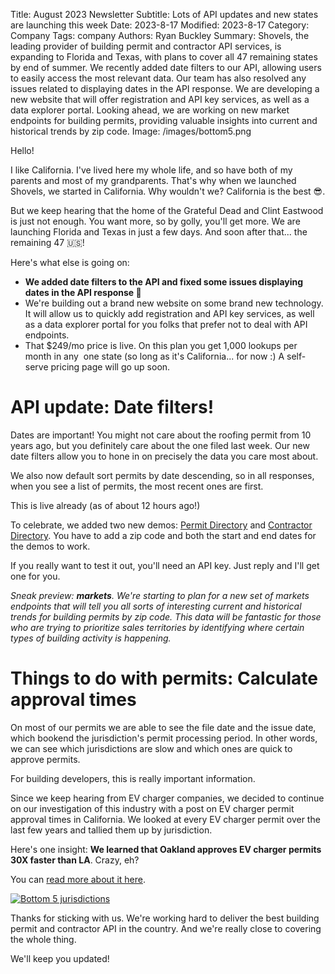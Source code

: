 Title: August 2023 Newsletter
Subtitle: Lots of API updates and new states are launching this week
Date: 2023-8-17
Modified: 2023-8-17
Category: Company
Tags: company
Authors: Ryan Buckley
Summary: Shovels, the leading provider of building permit and contractor API services, is expanding to Florida and Texas, with plans to cover all 47 remaining states by end of summer. We recently added date filters to our API, allowing users to easily access the most relevant data. Our team has also resolved any issues related to displaying dates in the API response. We are developing a new website that will offer registration and API key services, as well as a data explorer portal. Looking ahead, we are working on new market endpoints for building permits, providing valuable insights into current and historical trends by zip code. 
Image: /images/bottom5.png


Hello!

I like California. I've lived here my whole life, and so have both of my parents and most of my grandparents. That's why when we launched Shovels, we started in California. Why wouldn't we? California is the best 😎.

But we keep hearing that the home of the Grateful Dead and Clint Eastwood is just not enough. You want more, so by golly, you'll get more. We are launching Florida and Texas in just a few days. And soon after that... the remaining 47 🇺🇸!

Here's what else is going on:

*   **We added date filters to the API and fixed some issues displaying dates in the API response 🎉**
*   We're building out a brand new website on some brand new technology. It will allow us to quickly add registration and API key services, as well as a data explorer portal for you folks that prefer not to deal with API endpoints. 
*   That $249/mo price is live. On this plan you get 1,000 lookups per month in any  one state (so long as it's California... for now :) A self-serve pricing page will go up soon.

API update: Date filters!
=========================

Dates are important! You might not care about the roofing permit from 10 years ago, but you definitely care about the one filed last week. Our new date filters allow you to hone in on precisely the data you care most about.

We also now default sort permits by date descending, so in all responses, when you see a list of permits, the most recent ones are first.

This is live already (as of about 12 hours ago!)

To celebrate, we added two new demos: [Permit Directory](https://shovels.retool.com/embedded/public/9ab4b347-6227-4ee3-8648-b1e0dc632e1b) and [Contractor Directory](https://shovels.retool.com/embedded/public/e440a465-a280-44be-aa81-5388b8ac20ff). You have to add a zip code and both the start and end dates for the demos to work.

If you really want to test it out, you'll need an API key. Just reply and I'll get one for you. 

_Sneak preview: **markets**. We're starting to plan for a new set of markets endpoints that will tell you all sorts of interesting current and historical trends for building permits by zip code. This data will be fantastic for those who are trying to prioritize sales territories by identifying where certain types of building activity is happening._ 

Things to do with permits: Calculate approval times
===================================================

On most of our permits we are able to see the file date and the issue date, which bookend the jurisdiction's permit processing period. In other words, we can see which jurisdictions are slow and which ones are quick to approve permits.

For building developers, this is really important information. 

Since we keep hearing from EV charger companies, we decided to continue on our investigation of this industry with a post on EV charger permit approval times in California. We looked at every EV charger permit over the last few years and tallied them up by jurisdiction. 

Here's one insight: **We learned that Oakland approves EV charger permits 30X faster than LA**. Crazy, eh?

You can [read more about it here]({filename}ev-permit-approvals.md). 

[![Bottom 5 jurisdictions]({static}/images/bottom5.png)]({filename}ev-permit-approvals.md)

Thanks for sticking with us. We're working hard to deliver the best building permit and contractor API in the country. And we're really close to covering the whole thing. 

We'll keep you updated!